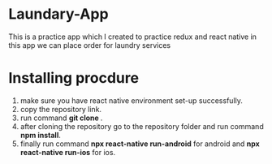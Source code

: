 # Laundary-App

This is a practice app which I created to practice redux and react native 
in this app we can place order for laundry services 

# Installing procdure 

1. make sure you have react native environment set-up successfully.
2. copy the repository link. 
3. run command **git clone <repository link>**.
4. after cloning the repository go to the repository folder and run command **npm install**.
5. finally run command **npx react-native run-android** for android and **npx react-native run-ios** for ios.

